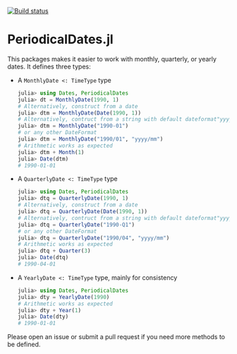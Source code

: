 [![Build status](https://github.com/matthieugomez/PeriodicalDates.jl/workflows/CI/badge.svg)](https://github.com/matthieugomez/PeriodicalDates.jl/actions)

# PeriodicalDates.jl

This packages makes it easier to work with monthly, quarterly, or yearly dates. It defines three types:


- A `MonthlyDate <: TimeType` type
	```julia
	julia> using Dates, PeriodicalDates
	julia> dt = MonthlyDate(1990, 1)
	# Alternatively, construct from a date
	julia> dtm = MonthlyDate(Date(1990, 1))
	# Alternatively, contruct from a string with default dateformat"yyyy-mm"
	julia> dtm = MonthlyDate("1990-01")
	# or any other DateFormat
	julia> dtm = MonthlyDate("1990/01", "yyyy/mm")
	# Arithmetic works as expected
	julia> dtm + Month(1)
	julia> Date(dtm)
	# 1990-01-01

	```
	
- A `QuarterlyDate <: TimeType` type

	```julia
	julia> using Dates, PeriodicalDates
	julia> dtq = QuarterlyDate(1990, 1)
	# Alternatively, construct from a date
	julia> dtq = QuarterlyDate(Date(1990, 1))
	# Alternatively, contruct from a string with default dateformat"yyyy-Qq"
	julia> dtq = QuarterlyDate("1990-Q1") 
	# or any other DateFormat
	julia> dtq = QuarterlyDate("1990/04", "yyyy/mm")
	# Arithmetic works as expected
	julia> dtq + Quarter(3)
	julia> Date(dtq)
	# 1990-04-01
	```

- A `YearlyDate <: TimeType` type, mainly for consistency

	```julia
	julia> using Dates, PeriodicalDates
	julia> dty = YearlyDate(1990)
	# Arithmetic works as expected
	julia> dty + Year(1)
	julia> Date(dty)
	# 1990-01-01
	```

Please open an issue or submit a pull request if you need more methods to be defined.